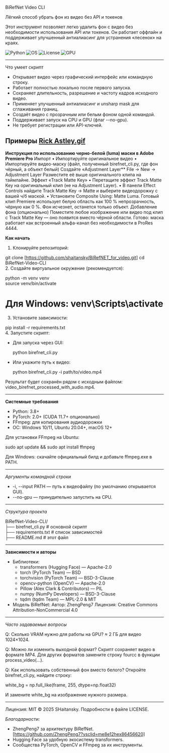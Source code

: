 BiRefNet Video CLI

Лёгкий способ убрать фон из видео без API и токенов

Этот инструмент позволяет легко удалить фон с видео без необходимости использования API или токенов. Он работает оффлайн и поддерживает улучшенный антиалиасинг для устранения «лесенок» на краях.

![Python](https://img.shields.io/badge/python-3.8+-blue.svg)
![OS](https://img.shields.io/badge/platform-Windows%7CLinux%7CmacOS-lightgrey.svg)
![License](https://img.shields.io/badge/license-MIT-green.svg)
![GPU](https://img.shields.io/badge/GPU-CUDA%20optional-blue.svg)

---

Что умеет скрипт

* Открывает видео через графический интерфейс или командную строку.
* Работает полностью локально после первого запуска.
* Сохраняет длительность, разрешение и частоту кадров исходного видео.
* Применяет улучшенный антиалиасинг и unsharp mask для сглаживания границ.
* Создаёт видео с прозрачным или белым фоном одной командой.
* Поддерживает запуск на CPU и GPU (флаг --no-gpu).
* Не требует регистрации или API-ключей.

Примеры
[Rick Astley.gif](https://github.com/shaitansky/BiRefNET_for_video/blob/eaed053d9c0bfe0569ab1787921a6b70c5fd3fb3/Rick%20Astley.gif)
---
**Инструкция по использованию черно-белой (luma) маски в Adobe Premiere Pro**
Импорт
• Импортируйте оригинальное видео
• Импортируйте видео-маску (файл, полученный birefnet_cli.py, где фон чёрный, а объект белый)
Создайте «Adjustment Layer**
File → New → Adjustment Layer
Разместите её выше оригинального клипа на таймлайне.
Эффект «Track Matte Key»
• Перетащите эффект Track Matte Key на оригинальный клип (не на Adjustment Layer).
• В панели Effect Controls найдите Track Matte Key → Matte и выберите видеодорожку с вашей ч/б маской.
• Установите Composite Using: Matte Luma.
Готовый клип
Premiere использует белую область как 100 % непрозрачность, чёрную как 0 %. Фон исчезнет, останется только объект.
Добавление фона (опционально)
Поместите любое изображение или видео под клип с Track Matte Key — оно появится вместо чёрной области.
Готово: маска работает как встроенный альфа-канал без необходимости в ProRes 4444.

**Как начать**

1. Клонируйте репозиторий:

git clone [https://github.com/shaitansky/BiRefNET_for_video.git]
cd BiRefNet-Video-CLI  
2. Создайте виртуальное окружение (рекомендуется):

python -m venv venv  
source venv/bin/activate  
# Для Windows: venv\Scripts\activate  
3. Установите зависимости:

pip install -r requirements.txt  
4. Запустите скрипт:
* Для запуска через GUI:

  python birefnet_cli.py  
* Или укажите путь к видео:

  python birefnet_cli.py -i path/to/video.mp4  

Результат будет сохранён рядом с исходным файлом: video_birefnet_processed_with_audio.mp4.

---

**Системные требования**

* Python: 3.8+
* PyTorch: 2.0+ (CUDA 11.7+ опционально)
* FFmpeg: для копирования аудиодорожки
* ОС: Windows 10/11, Ubuntu 20.04+, macOS 12+

Для установки FFmpeg на Ubuntu:

sudo apt update && sudo apt install ffmpeg  

Для Windows: скачайте официальный билд и добавьте ffmpeg.exe в PATH.

---

*Аргументы командной строки*

* -i, --input PATH — путь к видеофайлу (по умолчанию открывается GUI).
* --no-gpu — принудительно запустить на CPU.

---

*Структура проекта*

BiRefNet-Video-CLI/  
├── birefnet_cli.py       # основной скрипт  
├── requirements.txt      # список зависимостей              
├── README.md              # этот файл  

---

**Зависимости и авторы**

* Библиотеки:
  * transformers (Hugging Face) — Apache-2.0
  * torch (PyTorch Team) — BSD
  * torchvision (PyTorch Team) — BSD-3-Clause
  * opencv-python (OpenCV) — Apache-2.0
  * Pillow (Alex Clark & Contributors) — PIL
  * numpy (NumPy Developers) — BSD-3-Clause
  * tqdm (tqdm Team) — MPL-2.0 & MIT
* Модель BiRefNet:
  Автор: ZhengPeng7
  Лицензия: Creative Commons Attribution-NonCommercial 4.0

---

*Часто задаваемые вопросы*

Q: Сколько VRAM нужно для работы на GPU?
≈ 2 ГБ для видео 1024×1024.

Q: Можно ли изменить выходной формат?
Скрипт сохраняет видео в формате MP4. Для других форматов замените строку fourcc в функции process_video(...).

Q: Как использовать собственный фон вместо белого?
Откройте birefnet_cli.py, найдите строку:

white_bg = np.full_like(frame, 255, dtype=np.float32)

И замените white_bg на изображение нужного размера.

---

Лицензия: MIT © 2025 SHaitansky. Подробности в файле LICENSE.

*Благодарности:*

* ZhengPeng7 за архитектуру BiRefNet. [https://github.com/ZhengPeng7?ysclid=me8e12hex86456620]
* Hugging Face за удобную экосистему transformers.
* Сообщества PyTorch, OpenCV и FFmpeg за их инструменты.
